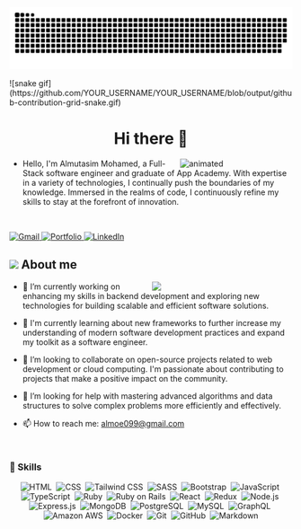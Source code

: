 <p align="center">
  <img src="https://github.com/1999AZZAR/1999AZZAR/raw/main/resources/img/grid-snake.svg" alt="MasterHead">
</p>
![snake gif](https://github.com/YOUR_USERNAME/YOUR_USERNAME/blob/output/github-contribution-grid-snake.gif)

<h1 align="center">Hi there 👋</h1>


<picture>  <img align="right" src="https://media.giphy.com/media/v1.Y2lkPTc5MGI3NjExOHBraHg4aXBncTRwb25hOXdseWV4Z3c5cW12ejM2NXRodmgwNnV5MCZlcD12MV9naWZzX3NlYXJjaCZjdD1n/bGgsc5mWoryfgKBx1u/giphy.gif" width="200" alt="animated">


- Hello, I'm Almutasim Mohamed, a Full-Stack software engineer and graduate of App Academy. With expertise in a variety of technologies, I continually push the boundaries of my knowledge. Immersed in the realms of code, I continuously refine my skills to stay at the forefront of innovation.



<br>
<p align="left">
  <a href="mailto:almoe099@gmail.com">
    <img src="https://img.shields.io/badge/Gmail-D14836?style=for-the-badge&logo=gmail&logoColor=white" alt="Gmail" />
  </a>

  <a href="https://almoe099.github.io/Portfolio/" target="_blank">
    <img src="https://img.shields.io/badge/Portfolio-%23000000.svg?style=for-the-badge&logo=firefox&logoColor=#FF7139"   
   alt="Portfolio"/>
  </a>

  <a href="https://www.linkedin.com/in/almutasim-mohamed-17464b2b2/">
    <img src="https://img.shields.io/badge/LinkedIn-0077B5?style=for-the-badge&logo=linkedin&logoColor=white" alt="LinkedIn" />
  </a>
</p>

<div>

  ## <picture><img src = "https://github.com/7oSkaaa/7oSkaaa/blob/main/Images/about_me.gif?raw=true" width = 50px></picture> About me

  <picture> <img align="right" src="https://github.com/7oSkaaa/7oSkaaa/blob/main/Images/Right_Side.gif?raw=true" width = 250px></picture>

- 🔭 I’m currently working on enhancing my skills in backend development and exploring new technologies for building scalable and efficient software solutions.
- 🌱 I'm currently learning about new frameworks to further increase my understanding of modern software development practices and expand my toolkit as a software engineer.
- 👯 I’m looking to collaborate on open-source projects related to web development or cloud computing. I'm passionate about contributing to projects that make a positive impact on the community.
- 🤔 I’m looking for help with mastering advanced algorithms and data structures to solve complex problems more efficiently and effectively.
- 📫 How to reach me: almoe099@gmail.com

  <br>
<div align="center">

</div>

### 🚀 Skills

<div align="center">

  ![HTML](https://img.shields.io/badge/HTML5-E34F26?style=for-the-badge&logo=html5&logoColor=white)&nbsp;
  ![CSS](https://img.shields.io/badge/CSS3-1572B6?style=for-the-badge&logo=css3&logoColor=white)&nbsp;
  ![Tailwind CSS](https://img.shields.io/badge/Tailwind_CSS-38B2AC?style=for-the-badge&logo=tailwind-css&logoColor=white)&nbsp;
  ![SASS](https://img.shields.io/badge/SASS-hotpink.svg?style=for-the-badge&logo=SASS&logoColor=white)&nbsp;
  ![Bootstrap](https://img.shields.io/badge/Bootstrap-563D7C?style=for-the-badge&logo=bootstrap&logoColor=white)&nbsp;
  ![JavaScript](https://img.shields.io/badge/JavaScript-323330?style=for-the-badge&logo=javascript&logoColor=F7DF1E)&nbsp;
  ![TypeScript](https://img.shields.io/badge/TypeScript-007ACC?style=for-the-badge&logo=typescript&logoColor=white)&nbsp;
  ![Ruby](https://img.shields.io/badge/Ruby-CC342D?style=for-the-badge&logo=ruby&logoColor=white)&nbsp;
  ![Ruby on Rails](https://img.shields.io/badge/Ruby_on_Rails-CC0000?style=for-the-badge&logo=ruby-on-rails&logoColor=white)&nbsp;
  ![React](https://img.shields.io/badge/React-20232A?style=for-the-badge&logo=react&logoColor=61DAFB)&nbsp;
  ![Redux](https://img.shields.io/badge/Redux-593D88?style=for-the-badge&logo=redux&logoColor=white)&nbsp;
  ![Node.js](https://img.shields.io/badge/Node.js-43853D?style=for-the-badge&logo=node.js&logoColor=white)&nbsp;
  ![Express.js](https://img.shields.io/badge/Express.js-404D59?style=for-the-badge&logo=express&logoColor=white)&nbsp;
  ![MongoDB](https://img.shields.io/badge/MongoDB-4EA94B?style=for-the-badge&logo=mongodb&logoColor=white)&nbsp;
  ![PostgreSQL](https://img.shields.io/badge/PostgreSQL-316192?style=for-the-badge&logo=postgresql&logoColor=white)&nbsp;
  ![MySQL](https://img.shields.io/badge/MySQL-00000F?style=for-the-badge&logo=mysql&logoColor=white)&nbsp;
  ![GraphQL](https://img.shields.io/badge/GraphQL-E10098?style=for-the-badge&logo=graphql&logoColor=white)&nbsp;
  ![Amazon AWS](https://img.shields.io/badge/Amazon_AWS-FF9900?style=for-the-badge&logo=amazonaws&logoColor=white)&nbsp;
  ![Docker](https://img.shields.io/badge/Docker-2496ED?style=for-the-badge&logo=docker&logoColor=white)&nbsp;
  ![Git](https://img.shields.io/badge/Git-F05032?style=for-the-badge&logo=git&logoColor=white)&nbsp;
  ![GitHub](https://img.shields.io/badge/GitHub-100000?style=for-the-badge&logo=github&logoColor=white)&nbsp;
  ![Markdown](https://img.shields.io/badge/Markdown-000000?style=for-the-badge&logo=markdown&logoColor=white)

</div>


<div>
